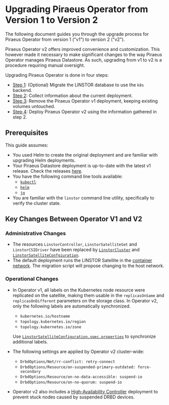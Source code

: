 # Upgrading Piraeus Operator from Version 1 to Version 2

The following document guides you through the upgrade process for Piraeus Operator from version 1 ("v1")
to version 2 ("v2").

Piraeus Operator v2 offers improved convenience and customization. This however made it necessary to make significant
changes to the way Piraeus Operator manages Piraeus Datastore. As such, upgrading from v1 to v2 is a procedure
requiring manual oversight.

Upgrading Piraeus Operator is done in four steps:

* [Step 1]: (Optional) Migrate the LINSTOR database to use the `k8s` backend.
* [Step 2]: Collect information about the current deployment.
* [Step 3]: Remove the Piraeus Operator v1 deployment, keeping existing volumes untouched.
* [Step 4]: Deploy Piraeus Operator v2 using the information gathered in step 2.

[Step 1]: ./1-migrate-database.md
[Step 2]: ./2-collect-information.md
[Step 3]: ./3-remove-operator-v1.md
[Step 4]: ./4-install-operator-v2.md

## Prerequisites

This guide assumes:

* You used Helm to create the original deployment and are familiar with upgrading Helm deployments.
* Your Piraeus Datastore deployment is up-to-date with the latest v1 release. Check the releases [here](https://github.com/piraeusdatastore/piraeus-operator/releases?q=v1&expanded=true).
* You have the following command line tools available:
    - [`kubectl`](https://kubernetes.io/docs/tasks/tools/)
    - [`helm`](https://docs.helm.sh/docs/intro/install/)
    - [`jq`](https://jqlang.github.io/jq/download/)
* You are familiar with the `linstor` command line utility, specifically to verify the cluster state.

## Key Changes Between Operator V1 and V2

### Administrative Changes

* The resources `LinstorController`, `LinstorSatelliteSet` and `LinstorCSIDriver` have been replaced by
  [`LinstorCluster`](../../reference/linstorcluster.md) and
  [`LinstorSatelliteConfgiuration`](../../reference/linstorsatelliteconfiguration.md).
* The default deployment runs the LINSTOR Satellite in the [container network](../../how-to/drbd-host-networking.md).
  The migration script will propose changing to the host network.

### Operational Changes

*   In Operator v1, all labels on the Kubernetes node resource were replicated on the satellite, making them usable in the
    `replicasOnSame` and `replicasOnDifferent` parameters on the storage class. In Operator v2, only the following
    labels are automatically synchronized.
    * `kubernetes.io/hostname`
    * `topology.kubernetes.io/region`
    * `topology.kubernetes.io/zone`

    Use [`LinstorSatelliteConfiguration.spec.properties`](../../reference/linstorsatelliteconfiguration.md#specproperties)
    to synchronize additional labels.

*   The following settings are applied by Operator v2 cluster-wide:
    * `DrbdOptions/Net/rr-conflict: retry-connect`
    * `DrbdOptions/Resource/on-suspended-primary-outdated: force-secondary`
    * `DrbdOptions/Resource/on-no-data-accessible: suspend-io`
    * `DrbdOptions/Resource/on-no-quorum: suspend-io`
*   Operator v2 also includes a [High-Availability Controller](https://github.com/piraeusdatastore/piraeus-ha-controller)
    deployment to prevent stuck nodes caused by suspended DRBD devices.

